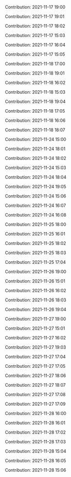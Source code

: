 Contribution: 2021-11-17 19:00

Contribution: 2021-11-17 19:01

Contribution: 2021-11-17 18:02

Contribution: 2021-11-17 15:03

Contribution: 2021-11-17 16:04

Contribution: 2021-11-17 15:05

Contribution: 2021-11-18 17:00

Contribution: 2021-11-18 19:01

Contribution: 2021-11-18 16:02

Contribution: 2021-11-18 15:03

Contribution: 2021-11-18 19:04

Contribution: 2021-11-18 17:05

Contribution: 2021-11-18 16:06

Contribution: 2021-11-18 18:07

Contribution: 2021-11-24 15:00

Contribution: 2021-11-24 18:01

Contribution: 2021-11-24 18:02

Contribution: 2021-11-24 15:03

Contribution: 2021-11-24 18:04

Contribution: 2021-11-24 19:05

Contribution: 2021-11-24 15:06

Contribution: 2021-11-24 16:07

Contribution: 2021-11-24 16:08

Contribution: 2021-11-25 18:00

Contribution: 2021-11-25 16:01

Contribution: 2021-11-25 18:02

Contribution: 2021-11-25 18:03

Contribution: 2021-11-25 17:04

Contribution: 2021-11-26 19:00

Contribution: 2021-11-26 15:01

Contribution: 2021-11-26 16:02

Contribution: 2021-11-26 18:03

Contribution: 2021-11-26 19:04

Contribution: 2021-11-27 19:00

Contribution: 2021-11-27 15:01

Contribution: 2021-11-27 16:02

Contribution: 2021-11-27 19:03

Contribution: 2021-11-27 17:04

Contribution: 2021-11-27 17:05

Contribution: 2021-11-27 18:06

Contribution: 2021-11-27 18:07

Contribution: 2021-11-27 17:08

Contribution: 2021-11-27 17:09

Contribution: 2021-11-28 16:00

Contribution: 2021-11-28 16:01

Contribution: 2021-11-28 17:02

Contribution: 2021-11-28 17:03

Contribution: 2021-11-28 15:04

Contribution: 2021-11-28 16:05

Contribution: 2021-11-28 15:06

